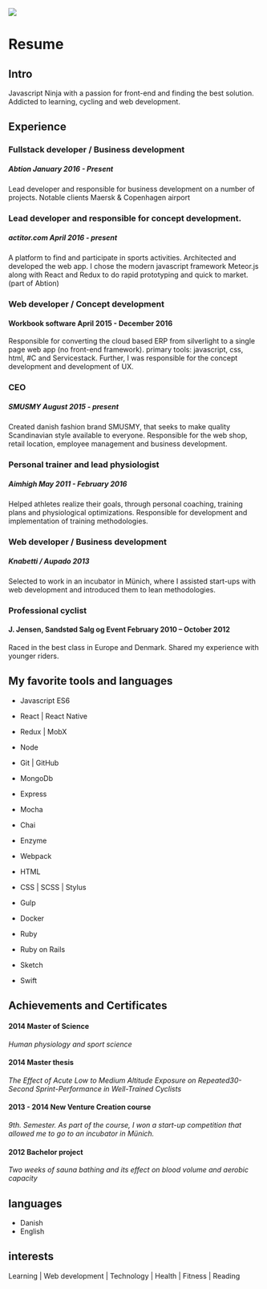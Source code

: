 ![](https://facebook.github.io/react/img/logo.svg)


# Resume
## Intro
Javascript Ninja with a passion for front-end and finding the best solution. Addicted to learning, cycling and web development.

## Experience

### Fullstack developer / Business development
##### Abtion January 2016 - Present
Lead developer and responsible for business development on a number of projects.
Notable clients Maersk & Copenhagen airport


### Lead developer and responsible for concept development.
##### actitor.com  April 2016 - present
A platform to find and participate in sports activities. Architected and developed the web app. I chose the modern javascript framework Meteor.js along with React and Redux to do rapid prototyping and quick to market. (part of Abtion)


### Web developer / Concept development
#### Workbook software April 2015 - December 2016
Responsible for converting the cloud based ERP from silverlight to a single page web app (no front-end framework).
primary tools: javascript, css, html, #C and Servicestack. Further, I was responsible for the concept development and development of UX.

### CEO
##### SMUSMY August 2015 - present
Created danish fashion brand SMUSMY, that seeks to make quality Scandinavian style available to everyone.
Responsible for the web shop, retail location, employee management and business development.

### Personal trainer and lead physiologist
##### Aimhigh May 2011 - February 2016
Helped athletes realize their goals, through personal coaching, training plans and physiological optimizations. Responsible for development and implementation of training methodologies.


### Web developer / Business development
##### Knabetti / Aupado 2013
Selected to work in an incubator in Münich, where I assisted start-ups with web development and introduced them to lean methodologies.

### Professional cyclist
#### J. Jensen, Sandstød Salg og Event February 2010 – October 2012
Raced in the best class in Europe and Denmark. Shared my experience with younger riders.


## My favorite tools and languages
* Javascript ES6
* React | React Native
* Redux | MobX
* Node
* Git | GitHub
* MongoDb
* Express
* Mocha
* Chai
* Enzyme
* Webpack
* HTML
* CSS | SCSS | Stylus


* Gulp
* Docker
* Ruby
* Ruby on Rails
* Sketch
* Swift


## Achievements and Certificates
#### 2014 Master of Science
*Human physiology and sport science*

#### 2014 Master thesis
*The  Effect  of  Acute  Low  to  Medium  Altitude  Exposure  on  Repeated30-Second Sprint-Performance in Well-Trained Cyclists*

#### 2013 - 2014 New Venture Creation course
*9th. Semester. As part of the course, I won a start-up competition that allowed me to go to an incubator in Münich.*

#### 2012 Bachelor project
*Two weeks of sauna bathing and its effect on blood volume and aerobic capacity*


## languages
* Danish
* English

## interests
Learning | Web development | Technology | Health | Fitness | Reading
